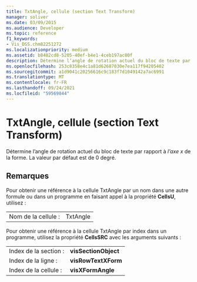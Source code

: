 ```yaml
---
title: TxtAngle, cellule (section Text Transform)
manager: soliver
ms.date: 03/09/2015
ms.audience: Developer
ms.topic: reference
f1_keywords:
- Vis_DSS.chm82251272
ms.localizationpriority: medium
ms.assetid: b8482cd8-5205-40ef-b4e1-4ceb197ac80f
description: Détermine l’angle de rotation actuel du bloc de texte par rapport à l’axe x de la forme. La valeur par défaut est de 0 degré.
ms.openlocfilehash: 253c8358e4c1a81d62687030e7ea117f94205402
ms.sourcegitcommit: a1d9041c20256616c9c183f7d1049142a7ac6991
ms.translationtype: MT
ms.contentlocale: fr-FR
ms.lasthandoff: 09/24/2021
ms.locfileid: "59569844"
---
```

# <a name="txtangle-cell-text-transform-section"></a>TxtAngle, cellule (section Text Transform)

Détermine l’angle de rotation actuel du bloc de texte par rapport à  *l’axe x*  de la forme. La valeur par défaut est de 0 degré. 
  
## <a name="remarks"></a>Remarques

Pour obtenir une référence à la cellule TxtAngle par un nom dans une autre formule ou dans un programme en faisant appel à la propriété **CellsU**, utilisez : 
  
|||
|:-----|:-----|
| Nom de la cellule :  <br/> | TxtAngle  <br/> |
   
Pour obtenir une référence à la cellule TxtAngle par index dans un programme, utilisez la propriété **CellsSRC** avec les arguments suivants : 
  
|||
|:-----|:-----|
| Index de la section :  <br/> |**visSectionObject** <br/> |
| Index de la ligne :  <br/> |**visRowTextXForm** <br/> |
| Index de la cellule :  <br/> |**visXFormAngle** <br/> |
   

